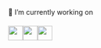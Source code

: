 <html>
<head>
   <link rel="stylesheet" href="https://cdnjs.cloudflare.com/ajax/libs/font-awesome/4.7.0/css/font-awesome.min.css">
</head>
<body>
🔭 I’m currently working on <br>
<div class="my-workings" style="display:flex;margin-top:20px;margin-bottom:20px;">
    <a href="https://html.com/" target="_blank"><img width="30" height="30" src="https://img.icons8.com/color/48/000000/html-5--v1.png"/></a>
   <a href="https://www.w3.org/Style/CSS/Overview.en.html" target="_blank"><img width="30" height="30" src="https://img.icons8.com/color/48/000000/css3.png"/></a>
   <a href="https://www.javascript.com/"><img width="30" height="30" src="https://img.icons8.com/dusk/48/000000/javascript-logo.png"/></a>
</div>
</body>
</html>
